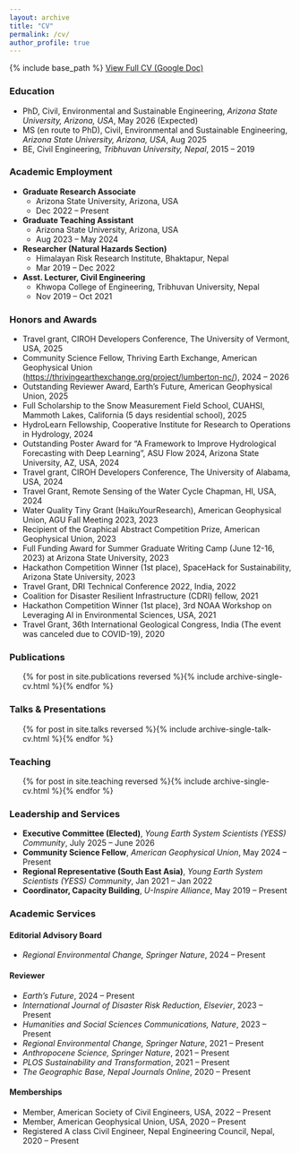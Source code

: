 ```yaml
---
layout: archive
title: "CV"
permalink: /cv/
author_profile: true
---
```

{% include base_path %}
<a href="https://docs.google.com/document/d/1Mndv6ZTSUXTpm0GEMDLeL1c7mdpGmSMvqs4Vk6foDeA/edit?usp=sharing" class="btn btn--primary" target="_blank">View Full CV (Google Doc)</a>
### Education
* PhD, Civil, Environmental and Sustainable Engineering, *Arizona State University, Arizona, USA*, May 2026 (Expected)
* MS (en route to PhD), Civil, Environmental and Sustainable Engineering, *Arizona State University, Arizona, USA*, Aug 2025
* BE, Civil Engineering, *Tribhuvan University, Nepal*, 2015 – 2019

### Academic Employment
* **Graduate Research Associate**
  * Arizona State University, Arizona, USA
  * Dec 2022 – Present
* **Graduate Teaching Assistant**
  * Arizona State University, Arizona, USA
  * Aug 2023 – May 2024
* **Researcher (Natural Hazards Section)**
  * Himalayan Risk Research Institute, Bhaktapur, Nepal
  * Mar 2019 – Dec 2022
* **Asst. Lecturer, Civil Engineering**
  * Khwopa College of Engineering, Tribhuvan University, Nepal
  * Nov 2019 – Oct 2021

### Honors and Awards
* Travel grant, CIROH Developers Conference, The University of Vermont, USA, 2025
* Community Science Fellow, Thriving Earth Exchange, American Geophysical Union (https://thrivingearthexchange.org/project/lumberton-nc/), 2024 – 2026
* Outstanding Reviewer Award, Earth’s Future, American Geophysical Union, 2025
* Full Scholarship to the Snow Measurement Field School, CUAHSI, Mammoth Lakes, California (5 days residential school), 2025
* HydroLearn Fellowship, Cooperative Institute for Research to Operations in Hydrology, 2024
* Outstanding Poster Award for “A Framework to Improve Hydrological Forecasting with Deep Learning”, ASU Flow 2024, Arizona State University, AZ, USA, 2024
* Travel grant, CIROH Developers Conference, The University of Alabama, USA, 2024
* Travel Grant, Remote Sensing of the Water Cycle Chapman, HI, USA, 2024
* Water Quality Tiny Grant (HaikuYourResearch), American Geophysical Union, AGU Fall Meeting 2023, 2023
* Recipient of the Graphical Abstract Competition Prize, American Geophysical Union, 2023
* Full Funding Award for Summer Graduate Writing Camp (June 12-16, 2023) at Arizona State University, 2023
* Hackathon Competition Winner (1st place), SpaceHack for Sustainability, Arizona State University, 2023
* Travel Grant, DRI Technical Conference 2022, India, 2022
* Coalition for Disaster Resilient Infrastructure (CDRI) fellow, 2021
* Hackathon Competition Winner (1st place), 3rd NOAA Workshop on Leveraging AI in Environmental Sciences, USA, 2021
* Travel Grant, 36th International Geological Congress, India (The event was canceled due to COVID-19), 2020

### Publications
<ul>{% for post in site.publications reversed %}{% include archive-single-cv.html %}{% endfor %}</ul>

### Talks & Presentations
<ul>{% for post in site.talks reversed %}{% include archive-single-talk-cv.html %}{% endfor %}</ul>

### Teaching
<ul>{% for post in site.teaching reversed %}{% include archive-single-cv.html %}{% endfor %}</ul>

### Leadership and Services
* **Executive Committee (Elected)**, *Young Earth System Scientists (YESS) Community*, July 2025 – June 2026
* **Community Science Fellow**, *American Geophysical Union*, May 2024 – Present
* **Regional Representative (South East Asia)**, *Young Earth System Scientists (YESS) Community*, Jan 2021 – Jan 2022
* **Coordinator, Capacity Building**, *U-Inspire Alliance*, May 2019 – Present

### Academic Services
#### Editorial Advisory Board
* *Regional Environmental Change, Springer Nature*, 2024 – Present

#### Reviewer
* *Earth’s Future*, 2024 – Present
* *International Journal of Disaster Risk Reduction, Elsevier*, 2023 – Present
* *Humanities and Social Sciences Communications, Nature*, 2023 – Present
* *Regional Environmental Change, Springer Nature*, 2021 – Present
* *Anthropocene Science, Springer Nature*, 2021 – Present
* *PLOS Sustainability and Transformation*, 2021 – Present
* *The Geographic Base, Nepal Journals Online*, 2020 – Present

#### Memberships
* Member, American Society of Civil Engineers, USA, 2022 – Present
* Member, American Geophysical Union, USA, 2020 – Present
* Registered A class Civil Engineer, Nepal Engineering Council, Nepal, 2020 – Present